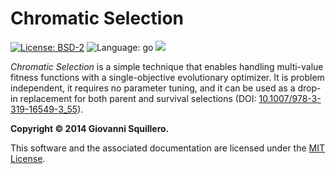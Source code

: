 Chromatic Selection
===================

[![License: BSD-2](https://img.shields.io/badge/license-bsd-green.svg)](/LICENSE.md)
![Language: go](https://img.shields.io/badge/language-go-blue.svg)
![](https://www.google-analytics.com/collect?v=1&t=pageview&tid=UA-28094298-5&uid=666&dp=squillero%2Fchromatic)

*Chromatic Selection* is a simple technique that enables handling multi-value fitness functions with a single-objective evolutionary optimizer. It is problem independent, it requires no parameter tuning, and it can be used as a drop-in replacement for both parent and survival selections (DOI: [10.1007/978-3-319-16549-3_55](https://dx.doi.org/10.1007/978-3-319-16549-3_55)).

**Copyright © 2014 Giovanni Squillero.**

This software and the associated documentation are licensed under the [MIT License](/LICENSE.md).
